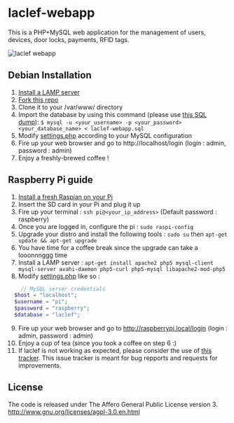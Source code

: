 laclef-webapp
==============

This is a PHP+MySQL web application for the management of users, devices, door locks, payments, RFID tags.

![laclef webapp](http://laclef.cc/templates/images/arch_en_US.svg)

Debian Installation
-------------------

1. [Install a LAMP server](http://wiki.debian.org/LaMp)
2. [Fork this repo](https://help.github.com/articles/fork-a-repo) 
3. Clone it to your /var/www/ directory
4. Import the database by using this command (please use [this SQL dump](https://raw.github.com/bgaultier/laclef-webapp/master/laclef-webapp.sql)): `$ mysql -u <your_username> -p <your_password> <your_database_name> < laclef-webapp.sql`
5. Modify [settings.php](settings.php) according to your MySQL configuration
6. Fire up your web browser and go to http://localhost/login (login : admin, password : admin)
7. Enjoy a freshly-brewed coffee !

Raspberry Pi guide
------------------
1. [Install a fresh Raspian on your Pi](http://www.raspberrypi.org/downloads)
2. Insert the SD card in your Pi and plug it up
3. Fire up your terminal : `ssh pi@<your_ip_address>` (Default password : raspberry)
4. Once you are logged in, configure the pi : `sudo raspi-config`
5. Upgrade your distro and install the following tools : `sudo su` then `apt-get update && apt-get upgrade`
6. You have time for a coffee break since the upgrade can take a looonnnggg time
7. Install a LAMP server : `apt-get install apache2 php5 mysql-client mysql-server avahi-daemon php5-curl php5-mysql libapache2-mod-php5`
8. Modify [settings.php](settings.php) like so :

```php
	// MySQL server credentials
  $host = "localhost";
  $username = "pi";
  $password = "raspberry";
  $database = "laclef";
```

9. Fire up your web browser and go to http://raspberrypi.local/login (login : admin, password : admin)
10. Enjoy a cup of tea (since you took a coffee on step 6 :)
11. If laclef is not working as expected, please consider the use of [this tracker](https://github.com/bgaultier/laclef-webapp/issues). This issue tracker is meant for bug repports and requests for improvements.

License
-------

The code is released under The Affero General Public License version 3.
http://www.gnu.org/licenses/agpl-3.0.en.html

